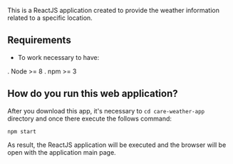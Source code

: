 This is a ReactJS application created to provide the weather information related to a specific location.

## Requirements

- To work necessary to have:

. Node >= 8
. npm >= 3

## How do you run this web application?

After you download this app, it's necessary to ```cd care-weather-app``` directory and once there execute the follows command:

```npm start```

As result, the ReactJS application will be executed and the browser will be open with the application main page.
